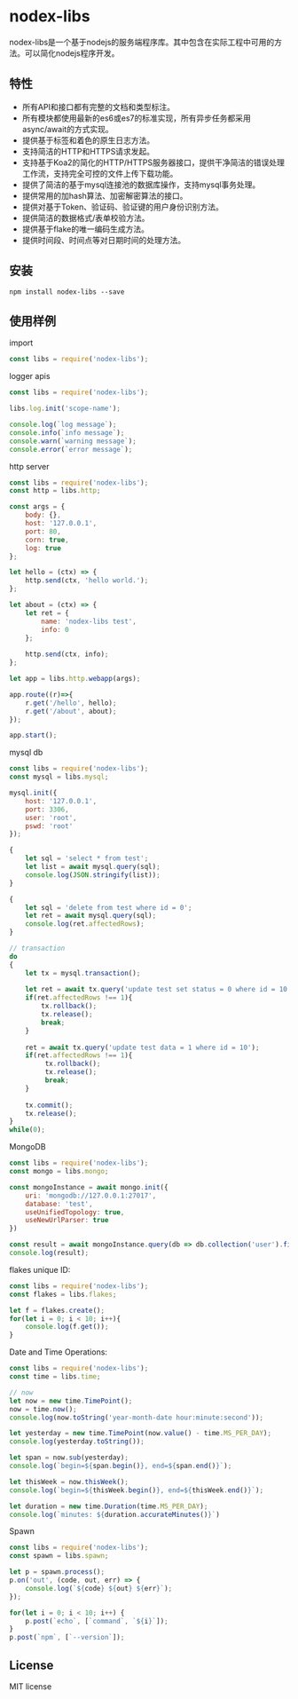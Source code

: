 # nodex-libs

nodex-libs是一个基于nodejs的服务端程序库。其中包含在实际工程中可用的方法。可以简化nodejs程序开发。

## 特性

* 所有API和接口都有完整的文档和类型标注。
* 所有模块都使用最新的es6或es7的标准实现，所有异步任务都采用async/await的方式实现。
* 提供基于标签和着色的原生日志方法。
* 支持简洁的HTTP和HTTPS请求发起。
* 支持基于Koa2的简化的HTTP/HTTPS服务器接口，提供干净简洁的错误处理工作流，支持完全可控的文件上传下载功能。
* 提供了简洁的基于mysql连接池的数据库操作，支持mysql事务处理。
* 提供常用的加hash算法、加密解密算法的接口。
* 提供对基于Token、验证码、验证键的用户身份识别方法。
* 提供简洁的数据格式/表单校验方法。
* 提供基于flake的唯一编码生成方法。
* 提供时间段、时间点等对日期时间的处理方法。

## 安装

```shell
npm install nodex-libs --save
```
## 使用样例

import

```js
const libs = require('nodex-libs');
```

logger apis

```js
const libs = require('nodex-libs');

libs.log.init('scope-name');

console.log(`log message`);
console.info(`info message`);
console.warn(`warning message`);
console.error(`error message`);
```

http server

```js
const libs = require('nodex-libs');
const http = libs.http;

const args = {
    body: {},
    host: '127.0.0.1',
    port: 80,
    corn: true,
    log: true
};

let hello = (ctx) => {
    http.send(ctx, 'hello world.');
};

let about = (ctx) => {
    let ret = {
        name: 'nodex-libs test',
        info: 0
    };
    
    http.send(ctx, info);
};

let app = libs.http.webapp(args);

app.route((r)=>{
    r.get('/hello', hello);
    r.get('/about', about);
});

app.start();

```

mysql db

```js
const libs = require('nodex-libs');
const mysql = libs.mysql;

mysql.init({
    host: '127.0.0.1',
    port: 3306,
    user: 'root',
    pswd: 'root'
});

{
    let sql = 'select * from test';
    let list = await mysql.query(sql);
    console.log(JSON.stringify(list));
}

{
    let sql = 'delete from test where id = 0';
    let ret = await mysql.query(sql);
    console.log(ret.affectedRows);
}

// transaction
do
{
    let tx = mysql.transaction();
    
    let ret = await tx.query('update test set status = 0 where id = 10');
    if(ret.affectedRows !== 1){
        tx.rollback();
        tx.release();
        break;
    }
    
    ret = await tx.query('update test data = 1 where id = 10');
    if(ret.affectedRows !== 1){
         tx.rollback();
         tx.release();
         break;
    }
    
    tx.commit();
    tx.release();
}
while(0);
```

MongoDB

```js
const libs = require('nodex-libs');
const mongo = libs.mongo;

const mongoInstance = await mongo.init({
    uri: 'mongodb://127.0.0.1:27017',
    database: 'test',
    useUnifiedTopology: true,
    useNewUrlParser: true
})

const result = await mongoInstance.query(db => db.collection('user').find().toArray());
console.log(result);
```

flakes unique ID:

```js
const libs = require('nodex-libs');
const flakes = libs.flakes;

let f = flakes.create();
for(let i = 0; i < 10; i++){
    console.log(f.get());
}
```

Date and Time Operations:
```js
const libs = require('nodex-libs');
const time = libs.time;

// now
let now = new time.TimePoint();
now = time.now();
console.log(now.toString('year-month-date hour:minute:second'));

let yesterday = new time.TimePoint(now.value() - time.MS_PER_DAY);
console.log(yesterday.toString());

let span = now.sub(yesterday);
console.log(`begin=${span.begin()}, end=${span.end()}`);

let thisWeek = now.thisWeek();
console.log(`begin=${thisWeek.begin()}, end=${thisWeek.end()}`);

let duration = new time.Duration(time.MS_PER_DAY);
console.log(`minutes: ${duration.accurateMinutes()}`)
```

Spawn
```js
const libs = require('nodex-libs');
const spawn = libs.spawn;

let p = spawn.process();
p.on('out', (code, out, err) => {
    console.log(`${code} ${out} ${err}`);
});

for(let i = 0; i < 10; i++) {
    p.post(`echo`, [`command`, `${i}`]);
}
p.post(`npm`, [`--version`]);
```

## License

MIT license
